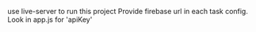 use live-server to run this project
Provide firebase url in each task config. Look in app.js for 'apiKey'
